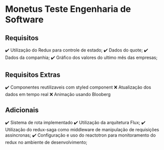 # Monetus Teste Engenharia de Software

  ## Requisitos
  :heavy_check_mark: Utilização do Redux para controle de estado;
  :heavy_check_mark: Dados do quote;
  :heavy_check_mark: Dados da companhia;
  :heavy_check_mark: Gráfico dos valores do ultimo mês das empresas;

  ## Requisitos Extras
  :heavy_check_mark: Componentes reutilizaveis com styled component
  :x: Atualização dos dados em tempo real
  :x: Animação usando Blooberg

  ## Adicionais
  :heavy_check_mark: Sistema de rota implementado
  :heavy_check_mark: Utilização da arquitetura Flux;
  :heavy_check_mark: Utilização do redux-saga como middleware de manipulação de requisições assincronas;
  :heavy_check_mark: Configuração e uso do reactotron para monitoramento do redux no ambiente de desenvolvimento;
